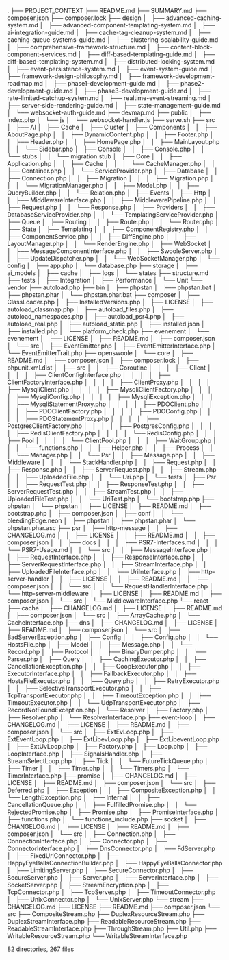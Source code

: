 .
├── PROJECT_CONTEXT
├── README.md
├── SUMMARY.md
├── composer.json
├── composer.lock
├── design
│   ├── advanced-caching-system.md
│   ├── advanced-component-templating-system.md
│   ├── ai-integration-guide.md
│   ├── cache-tag-cleanup-system.md
│   ├── caching-queue-systems-guide.md
│   ├── clustering-scalability-guide.md
│   ├── comprehensive-framework-structure.md
│   ├── content-block-component-services.md
│   ├── diff-based-templating-guide.md
│   ├── diff-based-templating-system.md
│   ├── distributed-locking-system.md
│   ├── event-persistence-system.md
│   ├── event-system-guide.md
│   ├── framework-design-philosophy.md
│   ├── framework-development-roadmap.md
│   ├── phase1-development-guide.md
│   ├── phase2-development-guide.md
│   ├── phase3-development-guide.md
│   ├── rate-limited-catchup-system.md
│   ├── realtime-event-streaming.md
│   ├── server-side-rendering-guide.md
│   ├── state-management-guide.md
│   └── websocket-auth-guide.md
├── devmap.md
├── public
│   ├── index.php
│   └── js
│       └── websocket-handler.js
├── serve.sh
├── src
│   ├── AI
│   ├── Cache
│   ├── Cluster
│   ├── Components
│   │   ├── AboutPage.php
│   │   ├── DynamicContent.php
│   │   ├── Footer.php
│   │   ├── Header.php
│   │   ├── HomePage.php
│   │   ├── MainLayout.php
│   │   └── Sidebar.php
│   ├── Console
│   │   ├── Console.php
│   │   └── stubs
│   │       └── migration.stub
│   ├── Core
│   │   ├── Application.php
│   │   ├── Cache
│   │   │   └── CacheManager.php
│   │   ├── Container.php
│   │   └── ServiceProvider.php
│   ├── Database
│   │   ├── Connection.php
│   │   ├── Migration
│   │   │   ├── Migration.php
│   │   │   └── MigrationManager.php
│   │   ├── Model.php
│   │   ├── QueryBuilder.php
│   │   └── Relation.php
│   ├── Events
│   ├── Http
│   │   ├── MiddlewareInterface.php
│   │   ├── MiddlewarePipeline.php
│   │   ├── Request.php
│   │   └── Response.php
│   ├── Providers
│   │   ├── DatabaseServiceProvider.php
│   │   └── TemplatingServiceProvider.php
│   ├── Queue
│   ├── Routing
│   │   ├── Route.php
│   │   └── Router.php
│   ├── State
│   ├── Templating
│   │   ├── ComponentRegistry.php
│   │   ├── ComponentService.php
│   │   ├── DiffEngine.php
│   │   ├── LayoutManager.php
│   │   └── RenderEngine.php
│   ├── WebSocket
│   │   ├── MessageComponentInterface.php
│   │   ├── SwooleServer.php
│   │   ├── UpdateDispatcher.php
│   │   └── WebSocketManager.php
│   └── config
│       ├── app.php
│       └── database.php
├── storage
│   ├── ai_models
│   ├── cache
│   ├── logs
│   └── states
├── structure.md
├── tests
│   ├── Integration
│   ├── Performance
│   └── Unit
└── vendor
    ├── autoload.php
    ├── bin
    │   ├── phpstan
    │   ├── phpstan.bat
    │   ├── phpstan.phar
    │   └── phpstan.phar.bat
    ├── composer
    │   ├── ClassLoader.php
    │   ├── InstalledVersions.php
    │   ├── LICENSE
    │   ├── autoload_classmap.php
    │   ├── autoload_files.php
    │   ├── autoload_namespaces.php
    │   ├── autoload_psr4.php
    │   ├── autoload_real.php
    │   ├── autoload_static.php
    │   ├── installed.json
    │   ├── installed.php
    │   └── platform_check.php
    ├── evenement
    │   └── evenement
    │       ├── LICENSE
    │       ├── README.md
    │       ├── composer.json
    │       └── src
    │           ├── EventEmitter.php
    │           ├── EventEmitterInterface.php
    │           └── EventEmitterTrait.php
    ├── openswoole
    │   └── core
    │       ├── README.md
    │       ├── composer.json
    │       ├── composer.lock
    │       ├── phpunit.xml.dist
    │       ├── src
    │       │   ├── Coroutine
    │       │   │   ├── Client
    │       │   │   │   ├── ClientConfigInterface.php
    │       │   │   │   ├── ClientFactoryInterface.php
    │       │   │   │   ├── ClientProxy.php
    │       │   │   │   ├── MysqliClient.php
    │       │   │   │   ├── MysqliClientFactory.php
    │       │   │   │   ├── MysqliConfig.php
    │       │   │   │   ├── MysqliException.php
    │       │   │   │   ├── MysqliStatementProxy.php
    │       │   │   │   ├── PDOClient.php
    │       │   │   │   ├── PDOClientFactory.php
    │       │   │   │   ├── PDOConfig.php
    │       │   │   │   ├── PDOStatementProxy.php
    │       │   │   │   ├── PostgresClientFactory.php
    │       │   │   │   ├── PostgresConfig.php
    │       │   │   │   ├── RedisClientFactory.php
    │       │   │   │   └── RedisConfig.php
    │       │   │   ├── Pool
    │       │   │   │   └── ClientPool.php
    │       │   │   ├── WaitGroup.php
    │       │   │   └── functions.php
    │       │   ├── Helper.php
    │       │   ├── Process
    │       │   │   └── Manager.php
    │       │   └── Psr
    │       │       ├── Message.php
    │       │       ├── Middleware
    │       │       │   └── StackHandler.php
    │       │       ├── Request.php
    │       │       ├── Response.php
    │       │       ├── ServerRequest.php
    │       │       ├── Stream.php
    │       │       ├── UploadedFile.php
    │       │       └── Uri.php
    │       └── tests
    │           ├── Psr
    │           │   ├── RequestTest.php
    │           │   ├── ResponseTest.php
    │           │   ├── ServerRequestTest.php
    │           │   ├── StreamTest.php
    │           │   ├── UploadedFileTest.php
    │           │   └── UriTest.php
    │           └── bootstrap.php
    ├── phpstan
    │   └── phpstan
    │       ├── LICENSE
    │       ├── README.md
    │       ├── bootstrap.php
    │       ├── composer.json
    │       ├── conf
    │       │   └── bleedingEdge.neon
    │       ├── phpstan
    │       ├── phpstan.phar
    │       └── phpstan.phar.asc
    ├── psr
    │   ├── http-message
    │   │   ├── CHANGELOG.md
    │   │   ├── LICENSE
    │   │   ├── README.md
    │   │   ├── composer.json
    │   │   ├── docs
    │   │   │   ├── PSR7-Interfaces.md
    │   │   │   └── PSR7-Usage.md
    │   │   └── src
    │   │       ├── MessageInterface.php
    │   │       ├── RequestInterface.php
    │   │       ├── ResponseInterface.php
    │   │       ├── ServerRequestInterface.php
    │   │       ├── StreamInterface.php
    │   │       ├── UploadedFileInterface.php
    │   │       └── UriInterface.php
    │   ├── http-server-handler
    │   │   ├── LICENSE
    │   │   ├── README.md
    │   │   ├── composer.json
    │   │   └── src
    │   │       └── RequestHandlerInterface.php
    │   └── http-server-middleware
    │       ├── LICENSE
    │       ├── README.md
    │       ├── composer.json
    │       └── src
    │           └── MiddlewareInterface.php
    └── react
        ├── cache
        │   ├── CHANGELOG.md
        │   ├── LICENSE
        │   ├── README.md
        │   ├── composer.json
        │   └── src
        │       ├── ArrayCache.php
        │       └── CacheInterface.php
        ├── dns
        │   ├── CHANGELOG.md
        │   ├── LICENSE
        │   ├── README.md
        │   ├── composer.json
        │   └── src
        │       ├── BadServerException.php
        │       ├── Config
        │       │   ├── Config.php
        │       │   └── HostsFile.php
        │       ├── Model
        │       │   ├── Message.php
        │       │   └── Record.php
        │       ├── Protocol
        │       │   ├── BinaryDumper.php
        │       │   └── Parser.php
        │       ├── Query
        │       │   ├── CachingExecutor.php
        │       │   ├── CancellationException.php
        │       │   ├── CoopExecutor.php
        │       │   ├── ExecutorInterface.php
        │       │   ├── FallbackExecutor.php
        │       │   ├── HostsFileExecutor.php
        │       │   ├── Query.php
        │       │   ├── RetryExecutor.php
        │       │   ├── SelectiveTransportExecutor.php
        │       │   ├── TcpTransportExecutor.php
        │       │   ├── TimeoutException.php
        │       │   ├── TimeoutExecutor.php
        │       │   └── UdpTransportExecutor.php
        │       ├── RecordNotFoundException.php
        │       └── Resolver
        │           ├── Factory.php
        │           ├── Resolver.php
        │           └── ResolverInterface.php
        ├── event-loop
        │   ├── CHANGELOG.md
        │   ├── LICENSE
        │   ├── README.md
        │   ├── composer.json
        │   └── src
        │       ├── ExtEvLoop.php
        │       ├── ExtEventLoop.php
        │       ├── ExtLibevLoop.php
        │       ├── ExtLibeventLoop.php
        │       ├── ExtUvLoop.php
        │       ├── Factory.php
        │       ├── Loop.php
        │       ├── LoopInterface.php
        │       ├── SignalsHandler.php
        │       ├── StreamSelectLoop.php
        │       ├── Tick
        │       │   └── FutureTickQueue.php
        │       ├── Timer
        │       │   ├── Timer.php
        │       │   └── Timers.php
        │       └── TimerInterface.php
        ├── promise
        │   ├── CHANGELOG.md
        │   ├── LICENSE
        │   ├── README.md
        │   ├── composer.json
        │   └── src
        │       ├── Deferred.php
        │       ├── Exception
        │       │   ├── CompositeException.php
        │       │   └── LengthException.php
        │       ├── Internal
        │       │   ├── CancellationQueue.php
        │       │   ├── FulfilledPromise.php
        │       │   └── RejectedPromise.php
        │       ├── Promise.php
        │       ├── PromiseInterface.php
        │       ├── functions.php
        │       └── functions_include.php
        ├── socket
        │   ├── CHANGELOG.md
        │   ├── LICENSE
        │   ├── README.md
        │   ├── composer.json
        │   └── src
        │       ├── Connection.php
        │       ├── ConnectionInterface.php
        │       ├── Connector.php
        │       ├── ConnectorInterface.php
        │       ├── DnsConnector.php
        │       ├── FdServer.php
        │       ├── FixedUriConnector.php
        │       ├── HappyEyeBallsConnectionBuilder.php
        │       ├── HappyEyeBallsConnector.php
        │       ├── LimitingServer.php
        │       ├── SecureConnector.php
        │       ├── SecureServer.php
        │       ├── Server.php
        │       ├── ServerInterface.php
        │       ├── SocketServer.php
        │       ├── StreamEncryption.php
        │       ├── TcpConnector.php
        │       ├── TcpServer.php
        │       ├── TimeoutConnector.php
        │       ├── UnixConnector.php
        │       └── UnixServer.php
        └── stream
            ├── CHANGELOG.md
            ├── LICENSE
            ├── README.md
            ├── composer.json
            └── src
                ├── CompositeStream.php
                ├── DuplexResourceStream.php
                ├── DuplexStreamInterface.php
                ├── ReadableResourceStream.php
                ├── ReadableStreamInterface.php
                ├── ThroughStream.php
                ├── Util.php
                ├── WritableResourceStream.php
                └── WritableStreamInterface.php

82 directories, 267 files
